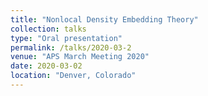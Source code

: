 ```yaml
---
title: "Nonlocal Density Embedding Theory"
collection: talks
type: "Oral presentation"
permalink: /talks/2020-03-2
venue: "APS March Meeting 2020"
date: 2020-03-02
location: "Denver, Colorado"
---
```


